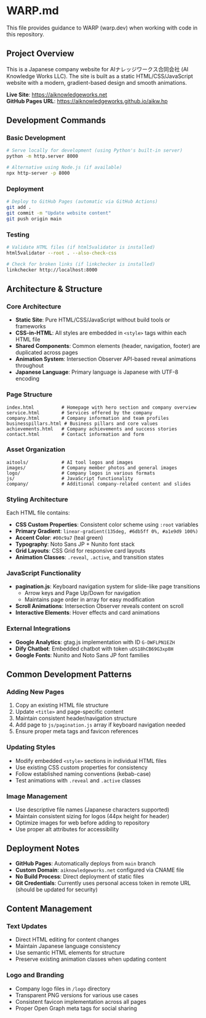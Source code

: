 # WARP.md

This file provides guidance to WARP (warp.dev) when working with code in this repository.

## Project Overview

This is a Japanese company website for AIナレッジワークス合同会社 (AI Knowledge Works LLC). The site is built as a static HTML/CSS/JavaScript website with a modern, gradient-based design and smooth animations.

**Live Site**: https://aiknowledgeworks.net  
**GitHub Pages URL**: https://aiknowledgeworks.github.io/aikw.hp

## Development Commands

### Basic Development
```bash
# Serve locally for development (using Python's built-in server)
python -m http.server 8000

# Alternative using Node.js (if available)
npx http-server -p 8000
```

### Deployment
```bash
# Deploy to GitHub Pages (automatic via GitHub Actions)
git add .
git commit -m "Update website content"
git push origin main
```

### Testing
```bash
# Validate HTML files (if html5validator is installed)
html5validator --root . --also-check-css

# Check for broken links (if linkchecker is installed)  
linkchecker http://localhost:8000
```

## Architecture & Structure

### Core Architecture
- **Static Site**: Pure HTML/CSS/JavaScript without build tools or frameworks
- **CSS-in-HTML**: All styles are embedded in `<style>` tags within each HTML file
- **Shared Components**: Common elements (header, navigation, footer) are duplicated across pages
- **Animation System**: Intersection Observer API-based reveal animations throughout
- **Japanese Language**: Primary language is Japanese with UTF-8 encoding

### Page Structure
```
index.html          # Homepage with hero section and company overview
service.html        # Services offered by the company
company.html        # Company information and team profiles  
businesspillars.html # Business pillars and core values
achievements.html   # Company achievements and success stories
contact.html        # Contact information and form
```

### Asset Organization
```
aitools/            # AI tool logos and images
images/             # Company member photos and general images
logo/               # Company logos in various formats
js/                 # JavaScript functionality
company/            # Additional company-related content and slides
```

### Styling Architecture
Each HTML file contains:
- **CSS Custom Properties**: Consistent color scheme using `:root` variables
- **Primary Gradient**: `linear-gradient(135deg, #6db5ff 0%, #a1e9d9 100%)`
- **Accent Color**: `#00c9a7` (teal green)
- **Typography**: Noto Sans JP + Nunito font stack
- **Grid Layouts**: CSS Grid for responsive card layouts
- **Animation Classes**: `.reveal`, `.active`, and transition states

### JavaScript Functionality
- **pagination.js**: Keyboard navigation system for slide-like page transitions
  - Arrow keys and Page Up/Down for navigation
  - Maintains page order in array for easy modification
- **Scroll Animations**: Intersection Observer reveals content on scroll
- **Interactive Elements**: Hover effects and card animations

### External Integrations
- **Google Analytics**: gtag.js implementation with ID `G-DWFLPN1EZH`
- **Dify Chatbot**: Embedded chatbot with token `uDS18hCB69G3xp8H`
- **Google Fonts**: Nunito and Noto Sans JP font families

## Common Development Patterns

### Adding New Pages
1. Copy an existing HTML file structure
2. Update `<title>` and page-specific content
3. Maintain consistent header/navigation structure
4. Add page to `js/pagination.js` array if keyboard navigation needed
5. Ensure proper meta tags and favicon references

### Updating Styles
- Modify embedded `<style>` sections in individual HTML files
- Use existing CSS custom properties for consistency
- Follow established naming conventions (kebab-case)
- Test animations with `.reveal` and `.active` classes

### Image Management
- Use descriptive file names (Japanese characters supported)
- Maintain consistent sizing for logos (44px height for header)
- Optimize images for web before adding to repository
- Use proper alt attributes for accessibility

## Deployment Notes

- **GitHub Pages**: Automatically deploys from `main` branch
- **Custom Domain**: `aiknowledgeworks.net` configured via CNAME file
- **No Build Process**: Direct deployment of static files
- **Git Credentials**: Currently uses personal access token in remote URL (should be updated for security)

## Content Management

### Text Updates
- Direct HTML editing for content changes
- Maintain Japanese language consistency
- Use semantic HTML elements for structure
- Preserve existing animation classes when updating content

### Logo and Branding
- Company logo files in `/logo` directory
- Transparent PNG versions for various use cases
- Consistent favicon implementation across all pages
- Proper Open Graph meta tags for social sharing

